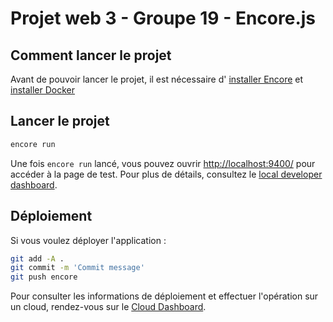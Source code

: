# Projet web 3 - Groupe 19 - Encore.js 

## Comment lancer le projet

Avant de pouvoir lancer le projet, il est nécessaire d' [installer Encore](https://encore.dev/docs/install) et [installer Docker](https://docs.docker.com/engine/install/)

## Lancer le projet
```bash
encore run
```

Une fois `encore run` lancé, vous pouvez ouvrir <http://localhost:9400/> pour accéder à la page de test. Pour plus de détails, consultez le [local developer dashboard](https://encore.dev/docs/observability/dev-dash).

## Déploiement

Si vous voulez déployer l'application :

```bash
git add -A .
git commit -m 'Commit message'
git push encore
```

Pour consulter les informations de déploiement et effectuer l'opération sur un cloud, rendez-vous sur le [Cloud Dashboard](https://app.encore.dev).

